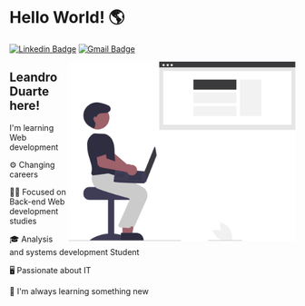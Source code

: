 
<h1>Hello World! 🌎</h1>

[![Linkedin Badge](https://img.shields.io/badge/-LinkedIn-3A3A3C?style=flat-square&logo=Linkedin&logoColor=white&link=https://www.linkedin.com/in/leandroduarte88/)](https://www.linkedin.com/in/leandroduarte88/)
[![Gmail Badge](https://img.shields.io/badge/-leandroduarte.it@gmail.com-3A3A3C?style=flat-square&logo=Gmail&logoColor=white&link=mailto:nanda.leandroduarte.webdev@gmail.com)](mailto:leandroduarte.webdev@gmail.com)

<img align="right" alt="Web Developer Image" src="./web-developer.svg"  width="400px"/>

## Leandro Duarte here!
I'm learning Web development 

 ⚙️ Changing careers

 👩‍💻 Focused on Back-end Web development studies

 🎓 Analysis and systems development Student

 🖥️ Passionate about IT

 📖 I'm always learning something new



